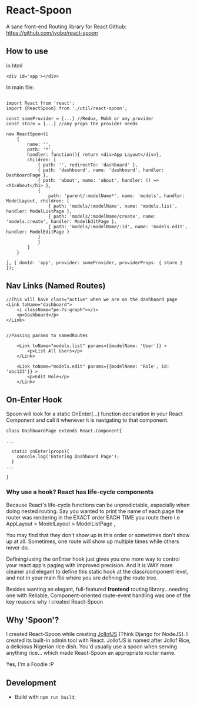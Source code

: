 # React-Spoon

A sane front-end Routing library for React
Github: https://github.com/iyobo/react-spoon


## How to use

in html
```
<div id='app'></div>
```

In main file:
```

import React from 'react';
import {ReactSpoon} from './util/react-spoon';

const someProvider = {...} //Redux, MobX or any provider
const store = {...} //any props the provider needs

new ReactSpoon([
    {
        name: '',
        path: '*',
        handler: function(){ return <div>App Layout</div>},
        children: [
            { path: '', redirectTo: 'dashboard' },
            { path: 'dashboard', name: 'dashboard', handler: DashboardPage },
            { path: 'about', name: 'about', handler: () => <h1>About</h1> },
            {
                path: 'parent/:modelName*', name: 'models', handler: ModelLayout, children: [
                { path: 'models/:modelName', name: 'models.list', handler: ModelListPage },
                { path: 'models/:modelName/create', name: 'models.create', handler: ModelEditPage },
                { path: 'models/:modelName/:id', name: 'models.edit', handler: ModelEditPage }
            ]
            }
        ]
    }

], { domId: 'app', provider: someProvider, providerProps: { store } });
```

## Nav Links (Named Routes)

```
//This will have class="active" when we are on the dashboard page
<Link toName="dashboard">
    <i className="pe-7s-graph"></i>
    <p>Dashboard</p>
</Link>


//Passing params to namedRoutes

    <Link toName="models.list" params={{modelName: 'User'}} >
        <p>List All Users</p>
    </Link>

    <Link toName="models.edit" params={{modelName: 'Role', id: 'abc123'}} >
        <p>Edit Role</p>
    </Link>

```

## On-Enter Hook

Spoon will look for a static OnEnter(...) function declaration in your React Component and call it whenever it is navigating to that component.

```
class DashboardPage extends React.Component{

...

  static onEnter(props){
    console.log('Entering Dashboard Page');
  }
...

}
```

### Why use a hook? React has life-cycle components

Because React's life-cycle functions can be unpredictable, especially when doing nested routing.
Say you wanted to print the name of each page the router was rendering in the EXACT order EACH TIME you route there i.e AppLayout > ModelLayout > ModelListPage ,

You may find that they don't show up in this order or sometimes don't show up at all. Sometimes, one route will show up multiple times while others never do.

Defining/using the onEnter hook just gives you one more way to control your react app's paging with improved precision. 
And it is WAY more cleaner and elegant to define this static hook at the class/component level, and not in your main file where you are defining the route tree.

Besides wanting an elegant, full-featured **frontend** routing library...needing one with Reliable, Component-oriented route-event handling was one of the key reasons why I created React-Spoon


## Why 'Spoon'?

I created React-Spoon while creating [JollofJS](http://github.coom/iyobo/jollofjs) (Think Django for NodeJS). I created its built-in admin tool with React.
JollofJS is named after Jollof Rice, a delicious Nigerian rice dish.
You'd usually use a spoon when serving anything rice... which made React-Spoon an appropriate router name.


Yes, I'm a Foodie :P


## Development

* Build with `npm run build`;
